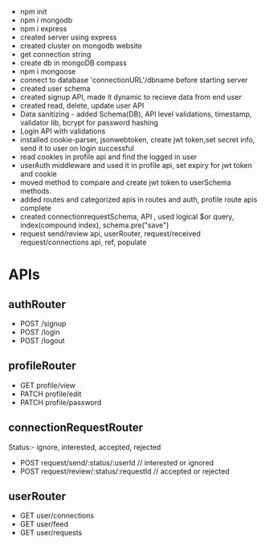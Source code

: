 - npm init
- npm i mongodb
- npm i express
- created server using express
- created cluster on mongodb website 
- get connection string
- create db in mongoDB compass 
- npm i mongoose
- connect to database 'connectionURL'/dbname before starting server
- created user schema
- created signup API, made it dynamic to recieve data from end user
- created read, delete, update user API 
- Data sanitizing - added Schema(DB), API level validations, timestamp, validator lib, bcrypt for password hashing
- Login API with validations
- installed cookie-parser, jsonwebtoken, create jwt token,set secret info, send it to user on login successful
- read cookies in profile api and find the logged in user
- userAuth middleware and used it in profile api, set expiry for jwt token and cookie
- moved method to compare and create jwt token to userSchema methods.
- added routes and categorized apis in routes and auth, profile route apis complete
- created connectionrequestSchema, API , used logical $or query, index(compound index), schema.pre("save")
- request send/review api, userRouter, request/received request/connections api, ref, populate

# APIs

## authRouter
- POST /signup
- POST /login
- POST /logout

## profileRouter
- GET profile/view
- PATCH profile/edit
- PATCH profile/password

## connectionRequestRouter
Status:- ignore, interested, accepted, rejected
- POST request/send/:status/:userId       // interested or ignored
- POST request/review/:status/:requestId  // accepted or rejected

## userRouter
- GET user/connections
- GET user/feed
- GET user/requests